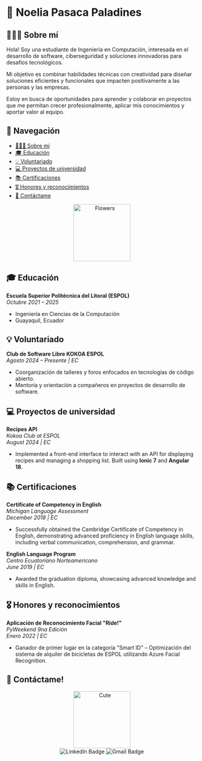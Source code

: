 # 🌷 Noelia Pasaca Paladines


## 👩🏻‍💻 Sobre mí

Hola! Soy una estudiante de Ingeniería en Computación, interesada en el desarrollo de software, ciberseguridad y soluciones innovadoras para desafíos tecnológicos.

Mi objetivo es combinar habilidades técnicas con creatividad para diseñar soluciones eficientes y funcionales que impacten positivamente a las personas y las empresas.

Estoy en busca de oportunidades para aprender y colaborar en proyectos que me permitan crecer profesionalmente, aplicar mis conocimientos y aportar valor al equipo.

## 🧭 Navegación

- [👩🏻‍💻 Sobre mí](#-sobre-mí)
- [🎓 Educación](#-educación)
- [💡 Voluntariado](#-voluntariado)
- [💻 Proyectos de universidad](#-proyectos-de-universidad)
- [📚 Certificaciones](#-certificaciones)
- [🎖️ Honores y reconocimientos](#-honores-y-reconocimientos)
- [💌 Contáctame](#-contáctame)

<div align="center">
  
  <img src = "https://media.giphy.com/media/Hnkg7teSAliECgiAIX/giphy.gif?cid=ecf05e47t02om3odn0bfkwntbcv3tlpchmql0md3jcjrhq4d&ep=v1_stickers_search&rid=giphy.gif&ct=s" alt = "Flowers" width="150" height="150">
</div>

## 🎓 Educación

**Escuela Superior Politécnica del Litoral (ESPOL)**  
*Octubre 2021 – 2025*  
- Ingeniería en Ciencias de la Computación  
- Guayaquil, Ecuador

## 💡 Voluntariado

**Club de Software Libre KOKOA ESPOL**  
*Agosto 2024 – Presente | EC*  
- Coorganización de talleres y foros enfocados en tecnologías de código abierto.  
- Mentoría y orientación a compañeros en proyectos de desarrollo de software.

## 💻 Proyectos de universidad

**Recipes API**  
*Kokoa Club at ESPOL*  
*August 2024 | EC*

- Implemented a front-end interface to interact with an API for displaying recipes and managing a shopping list. Built using **Ionic 7** and **Angular 18**.

## 📚 Certificaciones
**Certificate of Competency in English**  
*Michigan Language Assessment*  
*December 2018 | EC*  
- Successfully obtained the Cambridge Certificate of Competency in English, demonstrating advanced proficiency in English language skills, including verbal communication, comprehension, and grammar.

**English Language Program**  
*Centro Ecuatoriano Norteamericano*  
*June 2019 | EC*  
- Awarded the graduation diploma, showcasing advanced knowledge and skills in English.

## 🎖️ Honores y reconocimientos

**Aplicación de Reconocimiento Facial "Ride!"**  
*PyWeekend 9na Edición*  
*Enero 2022 | EC*  
- Ganador de primer lugar en la categoría "Smart ID" – Optimización del sistema de alquiler de bicicletas de ESPOL utilizando Azure Facial Recognition.


## 💌 Contáctame!
<div align="center">
<img src = "https://media.giphy.com/media/IhfZAZc4wjrB7aZw71/giphy.gif?cid=ecf05e47pcpibqy3cv7v3buwtog3kiguw5bgtvfksyipf2q7&ep=v1_stickers_search&rid=giphy.gif&ct=s" alt = "Cute" width="150" height="150">
</div>

<div align="center">
    <a href="www.linkedin.com/in/noelia-pasaca" target="_blank" style="text-decoration: none;">
        <img src="https://img.shields.io/badge/-LinkedIn-0077B5?style=flat-square&logo=linkedin&logoColor=white" alt="LinkedIn Badge">
    </a>
    <a href="mailto:pasacanoelia@gmail.com" style="text-decoration: none;">
        <img src="https://img.shields.io/badge/-Gmail-D14836?style=flat-square&logo=gmail&logoColor=white" alt="Gmail Badge">
    </a>
</div>
